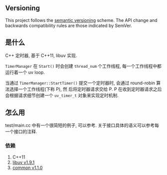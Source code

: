 ## Versioning

This project follows the [semantic versioning](http://semver.org/) scheme. The API change and backwards compatibility rules are those indicated by SemVer.

## 是什么

C++ 定时器, 基于 C++11, libuv 实现.

`TimerManager` 在 `Start()` 时会创建 `thread_num` 个工作线程, 每一个工作线程中都运行着一个 uv loop.

当通过 `TimerManager::StartTimer()` 提交一个定时器时, 会通过 round-robin 算法选择一个工作线程(下称 P), 然
后将定时器请求交给 P. P 在收到定时器请求之后会根据请求细节创建一个 `uv_timer_t` 对象来实现定时机制.

## 怎么用

test/main.cc 中有一个很简短的例子, 可以参考. 关于接口具体的语义可以参考每一个接口的注释.

### 依赖

1.  C++11
2.  [libuv v1.9.1](https://github.com/libuv/libuv/tree/v1.9.1)
3.  [common v1.1.0](https://github.com/pp-qq/common/tree/v1.1.0)

